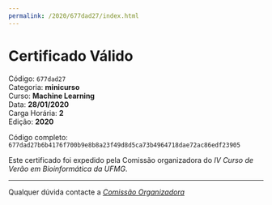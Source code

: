 ```yaml
---
permalink: /2020/677dad27/index.html
---
```


# Certificado Válido

Código: `677dad27`<br>
Categoria: **minicurso**<br>
Curso: **Machine Learning**<br>
Data: **28/01/2020**<br>
Carga Horária: **2**<br>
Edição: **2020**<br>


Código completo: `677dad27b6b4176f700b9e8b8a23f49d8d5ca73b4964718dae72ac86edf23905`


Este certificado foi expedido pela Comissão organizadora do *IV Curso de Verão em Bioinformática da UFMG*.

----

Qualquer dúvida contacte a [_Comissão Organizadora_](<mailto:cursobioinfoufmg@gmail.com$subject=[Certificados]>)

